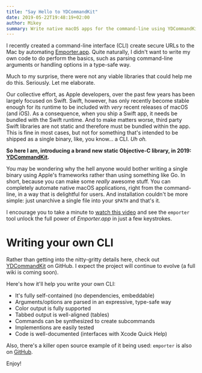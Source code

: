 ```yaml
---
title: "Say Hello to YDCommandKit"
date: 2019-05-22T19:48:19+02:00
author: Mikey
summary: Write native macOS apps for the command-line using YDCommandKit.
---
```


I recently created a command-line interface (CLI) create secure URLs to the Mac by automating [Emporter.app](https://emporter.app). Quite naturally, I didn't want to write my own code to do perform the basics, such as parsing command-line arguments or handling options in a type-safe way.

Much to my surprise, there were not any viable libraries that could help me do this. Seriously. Let me elaborate.

Our collective effort, as Apple developers, over the past few years has been largely focused on Swift. Swift, however, has only recently become stable enough for its runtime to be included with _very_ recent releases of macOS (and iOS). As a consequence, when you ship a Swift app, it needs be bundled with the Swift runtime. And to make matters worse, third party Swift libraries are not static and therefore must be bundled within the app. This is fine in most cases, but not for something that's intended to be shipped as a single binary, like, you know... a CLI. _Uh oh._

__So here I am, introducing a brand new static Objective-C library, in 2019: [YDCommandKit](https://github.com/youngdynasty/YDCommandKit).__

You may be wondering why the hell anyone would bother writing a single binary using Apple's frameworks rather than using something like Go. In short, because you can make some _really_ awesome stuff. You can completely automate native macOS applications, right from the command-line, in a way that is delightful for users. And installation couldn't be more simple: just unarchive a single file into your `$PATH` and that's it.

I encourage you to take a minute to [watch this video](https://emporter.app/video?id=cli) and see the `emporter` tool unlock the full power of _Emporter.app_ in just a few keystrokes.

# Writing your own CLI

Rather than getting into the nitty-gritty details here, check out [YDCommandKit](https://github.com/youngdynasty/YDCommandKit) on GitHub. I expect the project will continue to evolve (a full wiki is coming soon).

Here's how it'll help you write your own CLI:

- It's fully self-contained (no dependencies, embeddable)
- Arguments/options are parsed in an expressive, type-safe way
- Color output is fully supported
- Tabbed output is well-aligned (tables)
- Commands can be synthesized to create subcommands
- Implementions are easily tested
- Code is well-documented (interfaces with Xcode Quick Help)

Also, there's a killer open source example of it being used: `emporter` is also on [GitHub](https://github.com/youngdynasty/emporter-cli).

Enjoy!
